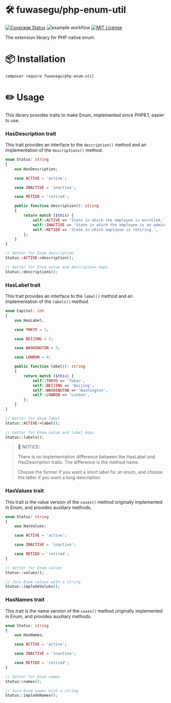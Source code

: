 # 🛠 fuwasegu/php-enum-util
[![Coverage Status](https://coveralls.io/repos/github/fuwasegu/php-enum-util/badge.svg?branch=master)](https://coveralls.io/github/fuwasegu/php-enum-util?branch=master)
![example workflow](https://github.com/fuwasegu/php-enum-util/actions/workflows/ci.yml/badge.svg)
[![MIT License](http://img.shields.io/badge/license-MIT-blue.svg?style=flat)](LICENSE)

The extension library for PHP native enum.

# 📦 Installation
```shell
composer require fuwasegu/php-enum-util
```

# ✏️ Usage
This library provides traits to make Enum, implemented since PHP8.1, easier to use.

### HasDescription trait
This trait provides an interface to the `description()` method and an implementation of the `descriptions()` method.

```php
enum Status: string
{
    use HasDescription;

    case ACTIVE = 'active';

    case INACTIVE = 'inactive';

    case RETIED = 'retired';

    public function description(): string
    {
        return match ($this) {
            self::ACTIVE => 'State in which the employee is enrolled.',
            self::INACTIVE => 'State in which the employee is on administrative leave.',
            self::RETIED => 'State in which employee is retiring.',
        };
    }
}
```

```php
// Getter for Enum description
Status::ACTIVE->description();

// Getter for Enum value and description maps
Status::descriptions();
```

### HasLabel trait
This trait provides an interface to the `label()` method and an implementation of the `labels()` method.

```php
enum Capital: int
{
    use HasLabel;

    case TOKYO = 1;

    case BEIJING = 2;

    case WASHINGTON = 3;

    case LONDON = 4;

    public function label(): string
    {
        return match ($this) {
            self::TOKYO => 'Tokyo',
            self::BEIJING => 'Beijing',
            self::WASHINGTON => 'Washington',
            self::LONDON => 'London',
        };
    }
}
```

```php
// Getter for Enum label
Status::ACTIVE->label();

// Getter for Enum value and label maps
Status::labels();
```

> 📌 NOTICE:
> 
> There is no implementation difference between the HasLabel and HasDescription traits. The difference is the method name. 
> 
> Choose the former if you want a short label for an enum, and choose the latter if you want a long description.

### HasValues trait
This trait is the value version of the `cases()` method originally implemented in Enum, and provides auxiliary methods.

```php
enum Status: string
{
    use HasValues;

    case ACTIVE = 'active';

    case INACTIVE = 'inactive';

    case RETIED = 'retired';
}
```

```php
// Getter for Enum values
Status::values();

// Join Enum values with a string
Status::implodeValues();
```

### HasNames trait
This trait is the name version of the `cases()` method originally implemented in Enum, and provides auxiliary methods.

```php
enum Status: string
{
    use HasNames;

    case ACTIVE = 'active';

    case INACTIVE = 'inactive';

    case RETIED = 'retired';
}
```

```php
// Getter for Enum names
Status::names();

// Join Enum names with a string
Status::implodeNames();
```